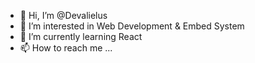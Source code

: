 - 👋 Hi, I’m @Devalielus
- 👀 I’m interested in Web Development & Embed System
- 🌱 I’m currently learning React
- 📫 How to reach me ...

<!---
Devalielus/Devalielus is a ✨ special ✨ repository because its `README.md` (this file) appears on your GitHub profile.
You can click the Preview link to take a look at your changes.
--->
